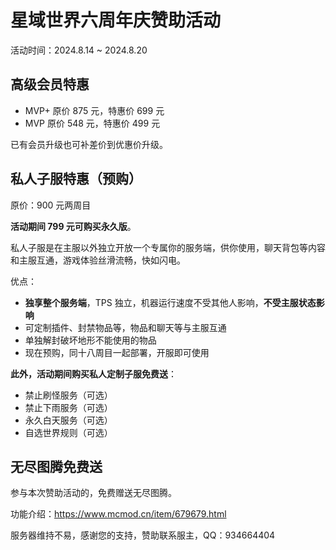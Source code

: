 # 星域世界六周年庆赞助活动

活动时间：2024.8.14 ~ 2024.8.20

## 高级会员特惠

- MVP+ 原价 875 元，特惠价 699 元
- MVP 原价 548 元，特惠价 499 元

已有会员升级也可补差价到优惠价升级。

## 私人子服特惠（预购）

原价：900 元两周目

**活动期间 799 元可购买永久版**。

私人子服是在主服以外独立开放一个专属你的服务端，供你使用，聊天背包等内容和主服互通，游戏体验丝滑流畅，快如闪电。

优点：

- **独享整个服务端**，TPS 独立，机器运行速度不受其他人影响，**不受主服状态影响**
- 可定制插件、封禁物品等，物品和聊天等与主服互通
- 单独解封破坏地形不能使用的物品
- 现在预购，同十八周目一起部署，开服即可使用

**此外，活动期间购买私人定制子服免费送**：

- 禁止刷怪服务（可选）
- 禁止下雨服务（可选）
- 永久白天服务（可选）
- 自选世界规则（可选）

## 无尽图腾免费送

参与本次赞助活动的，免费赠送无尽图腾。

功能介绍：https://www.mcmod.cn/item/679679.html



服务器维持不易，感谢您的支持，赞助联系服主，QQ：934664404

